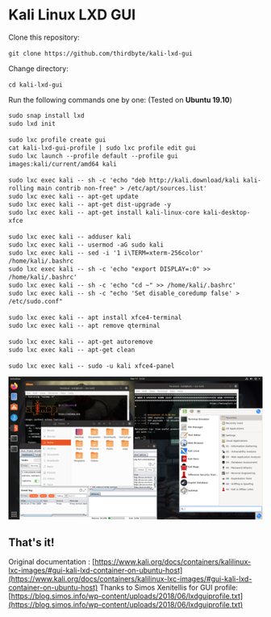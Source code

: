# Kali Linux LXD GUI

Clone this repository:

`git clone https://github.com/thirdbyte/kali-lxd-gui`

Change directory:

`cd kali-lxd-gui`

Run the following commands one by one: (Tested on **Ubuntu 19.10**)

```
sudo snap install lxd
sudo lxd init

sudo lxc profile create gui
cat kali-lxd-gui-profile | sudo lxc profile edit gui
sudo lxc launch --profile default --profile gui images:kali/current/amd64 kali

sudo lxc exec kali -- sh -c 'echo "deb http://kali.download/kali kali-rolling main contrib non-free" > /etc/apt/sources.list'
sudo lxc exec kali -- apt-get update
sudo lxc exec kali -- apt-get dist-upgrade -y
sudo lxc exec kali -- apt-get install kali-linux-core kali-desktop-xfce

sudo lxc exec kali -- adduser kali
sudo lxc exec kali -- usermod -aG sudo kali
sudo lxc exec kali -- sed -i '1 i\TERM=xterm-256color' /home/kali/.bashrc
sudo lxc exec kali -- sh -c 'echo "export DISPLAY=:0" >> /home/kali/.bashrc'
sudo lxc exec kali -- sh -c 'echo "cd ~" >> /home/kali/.bashrc'
sudo lxc exec kali -- sh -c "echo 'Set disable_coredump false' > /etc/sudo.conf"

sudo lxc exec kali -- apt install xfce4-terminal
sudo lxc exec kali -- apt remove qterminal

sudo lxc exec kali -- apt-get autoremove
sudo lxc exec kali -- apt-get clean

sudo lxc exec kali -- sudo -u kali xfce4-panel
```
![](/kali-lxd-gui.png)

That's it!
--
Original documentation : [https://www.kali.org/docs/containers/kalilinux-lxc-images/#gui-kali-lxd-container-on-ubuntu-host](https://www.kali.org/docs/containers/kalilinux-lxc-images/#gui-kali-lxd-container-on-ubuntu-host)
Thanks to Simos Xenitellis for GUI profile: [https://blog.simos.info/wp-content/uploads/2018/06/lxdguiprofile.txt](https://blog.simos.info/wp-content/uploads/2018/06/lxdguiprofile.txt)
